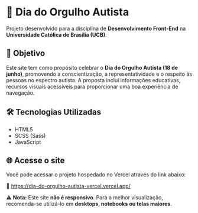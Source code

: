 # 🧩 Dia do Orgulho Autista

Projeto desenvolvido para a disciplina de **Desenvolvimento Front-End** na **Universidade Católica de Brasília (UCB)**.

## 🎯 Objetivo

Este site tem como propósito celebrar o **Dia do Orgulho Autista (18 de junho)**, promovendo a conscientização, a representatividade e o respeito às pessoas no espectro autista. A proposta inclui informações educativas, recursos visuais acessíveis para proporcionar uma boa experiência de navegação.

## 🛠️ Tecnologias Utilizadas

- HTML5  
- SCSS (Sass)  
- JavaScript 

## 🌐 Acesse o site

Você pode acessar o projeto hospedado no Vercel através do link abaixo:

🔗
https://dia-do-orgulho-autista-vercel.vercel.app/

⚠️ **Nota:** Este site **não é responsivo**. Para a melhor visualização, recomenda-se utilizá-lo em **desktops, notebooks ou telas maiores**.
